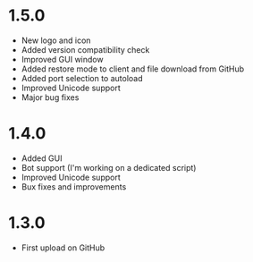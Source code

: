 # 1.5.0
- New logo and icon
- Added version compatibility check
- Improved GUI window
- Added restore mode to client and file download from GitHub
- Added port selection to autoload
- Improved Unicode support
- Major bug fixes
# 1.4.0
- Added GUI
- Bot support (I'm working on a dedicated script)
- Improved Unicode support
- Bux fixes and improvements
# 1.3.0
- First upload on GitHub
